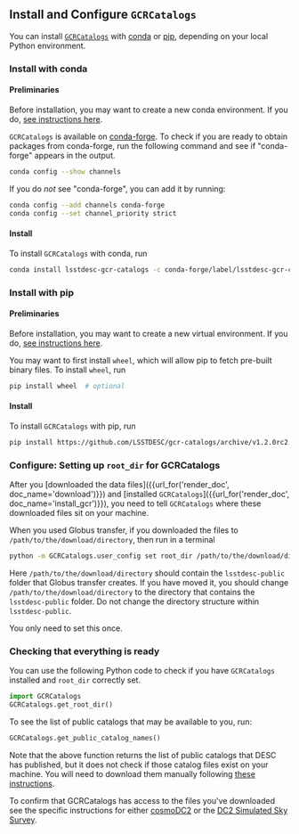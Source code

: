 <!--- Do not delete this line, it is needed for jinja_markdown to render this page correctly -->
## Install and Configure `GCRCatalogs`

You can install [`GCRCatalogs`](https://github.com/LSSTDESC/gcr-catalogs) with [conda](https://docs.conda.io/) or [pip](https://pip.pypa.io/),
depending on your local Python environment.

### Install with conda

#### Preliminaries

Before installation, you may want to create a new conda environment.
If you do,
[see instructions here](https://docs.conda.io/projects/conda/en/latest/user-guide/tasks/manage-environments.html).

`GCRCatalogs` is available on [conda-forge](https://conda-forge.org/).
To check if you are ready to obtain packages from conda-forge,
run the following command and see if "conda-forge" appears in the output.

```bash
conda config --show channels
```

If you do _not_ see "conda-forge", you can add it by running:

```bash
conda config --add channels conda-forge
conda config --set channel_priority strict
```

#### Install

To install `GCRCatalogs` with conda, run

<!-- Remove "-c conda-forge/label/lsstdesc-gcr-catalogs_rc" from below when v1.2.0 is ready -->
```bash
conda install lsstdesc-gcr-catalogs -c conda-forge/label/lsstdesc-gcr-catalogs_rc
```

### Install with pip

#### Preliminaries

Before installation, you may want to create a new virtual environment.
If you do,
[see instructions here](https://packaging.python.org/guides/installing-using-pip-and-virtual-environments/#creating-a-virtual-environment).

You may want to first install `wheel`, 
which will allow pip to fetch pre-built binary files. 
To install `wheel`, run

```bash
pip install wheel  # optional
```

#### Install

To install `GCRCatalogs` with pip, run

<!-- Change "v1.2.0rc2" to "v1.2.0" below when v1.2.0 is ready -->
```bash
pip install https://github.com/LSSTDESC/gcr-catalogs/archive/v1.2.0rc2.tar.gz#egg=GCRCatalogs[full]
```

### Configure: Setting up `root_dir` for GCRCatalogs

After you [downloaded the data files]({{url_for('render_doc', doc_name='download')}}) and [installed `GCRCatalogs`]({{url_for('render_doc', doc_name='install_gcr')}}),
you need to tell `GCRCatalogs` where these downloaded files sit on your machine.

When you used Globus transfer, if you downloaded the files to `/path/to/the/download/directory`, then run in a terminal

```bash
python -m GCRCatalogs.user_config set root_dir /path/to/the/download/directory
```

Here `/path/to/the/download/directory` should contain the `lsstdesc-public` folder that Globus transfer creates.
If you have moved it, you should change `/path/to/the/download/directory` to the directory that contains the `lsstdesc-public` folder.
Do not change the directory structure within `lsstdesc-public`.

You only need to set this once.

### Checking that everything is ready

You can use the following Python code to check if you have `GCRCatalogs` installed and `root_dir` correctly set.

```python
import GCRCatalogs
GCRCatalogs.get_root_dir()
```

To see the list of public catalogs that may be available to you, run:

```python
GCRCatalogs.get_public_catalog_names()
```

Note that the above function returns the list of public catalogs that DESC has published,
but it does not check if those catalog files exist on your machine.
You will need to download them manually following [these instructions](download).

To confirm that GCRCatalogs has access to the files you've downloaded see the specific instructions for either [cosmoDC2](cosmodc2) or the [DC2 Simulated Sky Survey](dc2_sim_sky_survey).
